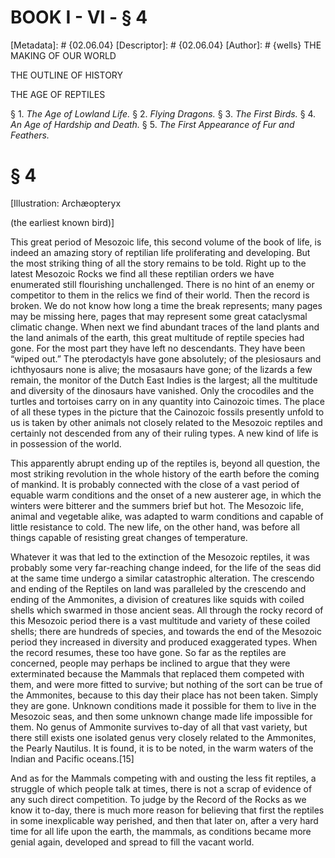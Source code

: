 # BOOK I - VI - § 4
[Metadata]: # {02.06.04}
[Descriptor]: # {02.06.04}
[Author]: # {wells}
THE MAKING OF OUR WORLD




THE OUTLINE OF HISTORY

THE AGE OF REPTILES

§ 1. _The Age of Lowland Life._ § 2. _Flying Dragons._ § 3. _The
First Birds._ § 4. _An Age of Hardship and Death._ § 5. _The First
Appearance of Fur and Feathers._

# § 4
[Illustration: Archæopteryx

(the earliest known bird)]

This great period of Mesozoic life, this second volume of the book of life, is
indeed an amazing story of reptilian life proliferating and developing. But the
most striking thing of all the story remains to be told. Right up to the latest
Mesozoic Rocks we find all these reptilian orders we have enumerated still
flourishing unchallenged. There is no hint of an enemy or competitor to them in
the relics we find of their world. Then the record is broken. We do not know
how long a time the break represents; many pages may be missing here, pages
that may represent some great cataclysmal climatic change. When next we find
abundant traces of the land plants and the land animals of the earth, this
great multitude of reptile species had gone. For the most part they have left
no descendants. They have been “wiped out.” The pterodactyls have gone
absolutely; of the plesiosaurs and ichthyosaurs none is alive; the mosasaurs
have gone; of the lizards a few remain, the monitor of the Dutch East Indies is
the largest; all the multitude and diversity of the dinosaurs have vanished.
Only the crocodiles and the turtles and tortoises carry on in any quantity into
Cainozoic times. The place of all these types in the picture that the Cainozoic
fossils presently unfold to us is taken by other animals not closely related to
the Mesozoic reptiles and certainly not descended from any of their ruling
types. A new kind of life is in possession of the world.

This apparently abrupt ending up of the reptiles is, beyond all question, the
most striking revolution in the whole history of the earth before the coming of
mankind. It is probably connected with the close of a vast period of equable
warm conditions and the onset of a new austerer age, in which the winters were
bitterer and the summers brief but hot. The Mesozoic life, animal and vegetable
alike, was adapted to warm conditions and capable of little resistance to cold.
The new life, on the other hand, was before all things capable of resisting
great changes of temperature.

Whatever it was that led to the extinction of the Mesozoic reptiles, it was
probably some very far-reaching change indeed, for the life of the seas did at
the same time undergo a similar catastrophic alteration. The crescendo and
ending of the Reptiles on land was paralleled by the crescendo and ending of
the Ammonites, a division of creatures like squids with coiled shells which
swarmed in those ancient seas. All through the rocky record of this Mesozoic
period there is a vast multitude and variety of these coiled shells; there are
hundreds of species, and towards the end of the Mesozoic period they increased
in diversity and produced exaggerated types. When the record resumes, these too
have gone. So far as the reptiles are concerned, people may perhaps be inclined
to argue that they were exterminated because the Mammals that replaced them
competed with them, and were more fitted to survive; but nothing of the sort
can be true of the Ammonites, because to this day their place has not been
taken. Simply they are gone. Unknown conditions made it possible for them to
live in the Mesozoic seas, and then some unknown change made life impossible
for them. No genus of Ammonite survives to-day of all that vast variety, but
there still exists one isolated genus very closely related to the Ammonites,
the Pearly Nautilus. It is found, it is to be noted, in the warm waters of the
Indian and Pacific oceans.[15]

And as for the Mammals competing with and ousting the less fit reptiles, a
struggle of which people talk at times, there is not a scrap of evidence of any
such direct competition. To judge by the Record of the Rocks as we know it
to-day, there is much more reason for believing that first the reptiles in some
inexplicable way perished, and then that later on, after a very hard time for
all life upon the earth, the mammals, as conditions became more genial again,
developed and spread to fill the vacant world.

